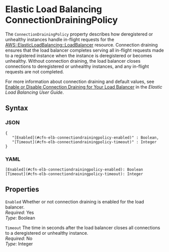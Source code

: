 # Elastic Load Balancing ConnectionDrainingPolicy<a name="aws-properties-ec2-elb-connectiondrainingpolicy"></a>

The `ConnectionDrainingPolicy` property describes how deregistered or unhealthy instances handle in\-flight requests for the [AWS::ElasticLoadBalancing::LoadBalancer](aws-properties-ec2-elb.md) resource\. Connection draining ensures that the load balancer completes serving all in\-flight requests made to a registered instance when the instance is deregistered or becomes unhealthy\. Without connection draining, the load balancer closes connections to deregistered or unhealthy instances, and any in\-flight requests are not completed\.

For more information about connection draining and default values, see [Enable or Disable Connection Draining for Your Load Balancer](https://docs.aws.amazon.com/elasticloadbalancing/latest/userguide/config-conn-drain.html) in the *Elastic Load Balancing User Guide*\.

## Syntax<a name="w4ab1c21c10d126c14c25b7"></a>

### JSON<a name="aws-properties-ec2-elb-connectiondrainingpolicy-syntax.json"></a>

```
{
   "[Enabled](#cfn-elb-connectiondrainingpolicy-enabled)" : Boolean,
   "[Timeout](#cfn-elb-connectiondrainingpolicy-timeout)" : Integer
}
```

### YAML<a name="aws-properties-ec2-elb-connectiondrainingpolicy-syntax.yaml"></a>

```
[Enabled](#cfn-elb-connectiondrainingpolicy-enabled): Boolean
[Timeout](#cfn-elb-connectiondrainingpolicy-timeout): Integer
```

## Properties<a name="w4ab1c21c10d126c14c25b9"></a>

`Enabled`  <a name="cfn-elb-connectiondrainingpolicy-enabled"></a>
Whether or not connection draining is enabled for the load balancer\.  
*Required*: Yes  
*Type*: Boolean

`Timeout`  <a name="cfn-elb-connectiondrainingpolicy-timeout"></a>
The time in seconds after the load balancer closes all connections to a deregistered or unhealthy instance\.  
*Required*: No  
*Type*: Integer
